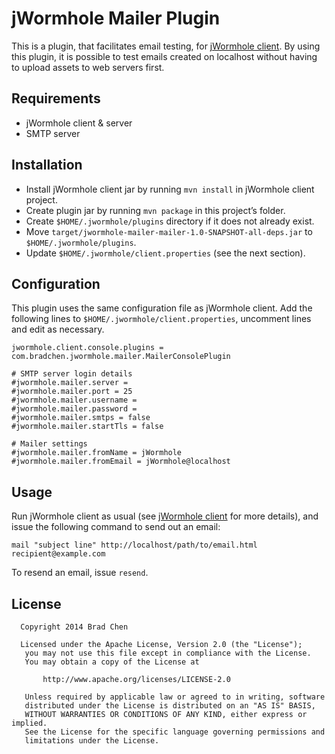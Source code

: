 # jWormhole Mailer Plugin

This is a plugin, that facilitates email testing, for
[jWormhole client](https://github.com/vvasabi/jwormhole-client). By using this plugin, it is
possible to test emails created on localhost without having to upload assets to web servers first.


## Requirements

* jWormhole client & server
* SMTP server


## Installation

* Install jWormhole client jar by running `mvn install` in jWormhole client project.
* Create plugin jar by running `mvn package` in this project’s folder.
* Create `$HOME/.jwormhole/plugins` directory if it does not already exist.
* Move `target/jwormhole-mailer-mailer-1.0-SNAPSHOT-all-deps.jar` to `$HOME/.jwormhole/plugins`.
* Update `$HOME/.jwormhole/client.properties` (see the next section).


## Configuration

This plugin uses the same configuration file as jWormhole client. Add the following lines to
`$HOME/.jwormhole/client.properties`, uncomment lines and edit as necessary.

```
jwormhole.client.console.plugins = com.bradchen.jwormhole.mailer.MailerConsolePlugin

# SMTP server login details
#jwormhole.mailer.server =
#jwormhole.mailer.port = 25
#jwormhole.mailer.username =
#jwormhole.mailer.password =
#jwormhole.mailer.smtps = false
#jwormhole.mailer.startTls = false

# Mailer settings
#jwormhole.mailer.fromName = jWormhole
#jwormhole.mailer.fromEmail = jWormhole@localhost
```


## Usage
Run jWormhole client as usual (see [jWormhole client](https://github.com/vvasabi/jwormhole-client)
for more details), and issue the following command to send out an email:

```
mail "subject line" http://localhost/path/to/email.html recipient@example.com
```

To resend an email, issue `resend`.


## License

```
  Copyright 2014 Brad Chen

  Licensed under the Apache License, Version 2.0 (the "License");
   you may not use this file except in compliance with the License.
   You may obtain a copy of the License at

       http://www.apache.org/licenses/LICENSE-2.0

   Unless required by applicable law or agreed to in writing, software
   distributed under the License is distributed on an "AS IS" BASIS,
   WITHOUT WARRANTIES OR CONDITIONS OF ANY KIND, either express or implied.
   See the License for the specific language governing permissions and
   limitations under the License.
```
